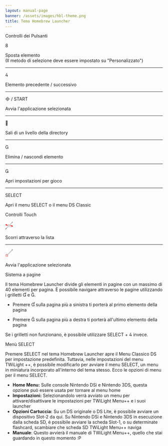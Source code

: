 ```yaml
---
layout: manual-page
banner: /assets/images/hbl-theme.png
title: Tema Homebrew Launcher
---
```


<div id="button-controls" class="section-title">Controlli dei Pulsanti</div>
<div class="section-body">
    <div class="button-action-group">
        <p class="button-action button">&#xE079;</p>
        <p class="button-action-text">Sposta elemento<br>(Il metodo di selezione deve essere impostato su "Personalizzato")</p>
    </div>
    <hr>
    <div class="button-action-group">
        <p class="button-action button">&#xE07E;</p>
        <p class="button-action-text">Elemento precedente / successivo</p>
    </div>
    <hr>
    <div class="button-action-group">
        <p class="button-action"><span class="button">&#xE000; /</span> START</p>
        <p class="button-action-text">Avvia l'applicazione selezionata</p>
    </div>
    <hr>
    <div class="button-action-group">
        <p class="button-action button">&#xE001;</p>
        <p class="button-action-text">Sali di un livello della directory</p>
    </div>
    <hr>
    <div class="button-action-group">
        <p class="button-action button">&#xE002;</p>
        <p class="button-action-text">Elimina / nascondi elemento</p>
    </div>
    <hr>
    <div class="button-action-group">
        <p class="button-action button">&#xE003;</p>
        <p class="button-action-text">Apri impostazioni per gioco</p>
    </div>
    <hr>
    <div class="button-action-group">
        <p class="button-action">SELECT</p>
        <p class="button-action-text">Apri il menu SELECT o il menu DS Classic</p>
    </div>
</div>

<div id="touch-controls" class="section-title">Controlli Touch</div>
<div class="section-body">
    <div class="button-action-group">
        <p class="button-action"><img src="/assets/images/left-right.png"></p>
        <p class="button-action-text">Scorri attraverso la lista</p>
    </div>
    <hr>
    <div class="button-action-group">
        <p class="button-action"><img src="/assets/images/tap.png"></p>
        <p class="button-action-text">Avvia l'applicazione selezionata</p>
    </div>
    <!-- <hr>
    <div>
        <p>
            If the Sort Method is set to "Custom", you can drag the icon up to move it.
        </p>
    </div> -->
</div>

<div id="page-system" class="section-title">Sistema a pagine</div>
<div class="section-body">
    <p>
        Il tema Homebrew Launcher divide gli elementi in pagine con un massimo di 40 elementi per pagina. È possibile navigare attraverso le pagine utilizzando i grilletti &#xE004; e &#xE005;.
    </p>
    <ul>
        <li><p>Premere &#xE004; sulla pagina più a sinistra ti porterà al primo elemento della pagina</p></li>
        <li><p>Premere &#xE005; sulla pagina più a destra ti porterà all'ultimo elemento della pagina</p></li>
    </ul>
    <p>
        Se i grilletti non funzionano, è possibile utilizzare SELECT + &#xE07E; invece.
    </p>
</div>

<div id="select-menu" class="section-title">Menù SELECT</div>
<div class="section-body">
    <p>
        Premere SELECT nel tema Homebrew Launcher apre il Menu Classico DS per impostazione predefinita. Tuttavia, nelle impostazioni del menu TWiLight ++, è possibile modificarlo per avviare il menu SELECT, un menu in miniatura incorporato all'interno del tema stesso. Ecco le opzioni di menu per il menu SELECT.
    </p>
    <ul>
        <li><strong>Home Menu:</strong> Sulle console Nintendo DSi e Nintendo 3DS, questa opzione può essere usata per tornare al menu home</li>
        <li><strong>Impostazioni:</strong> Selezionandolo verrà avviato un menu per attivare/disattivare le impostazioni per TWiLight Menu++ e i suoi launcher</li>
        <li><strong>Opzioni Cartuccia:</strong> Su un DS originale o DS Lite, è possibile avviare un dispositivo Slot-2 da qui. Su Nintendo DSi e Nintendo 3DS in esecuzione dalla scheda SD, è possibile avviare la scheda Slot-1, o su determinate flashcard, scambiare che scheda SD TWiLight Menu++ naviga</li>
        <li><strong>Manuale</strong>: Questo avvierà il manuale di TWiLight Menu++, quello che stai guardando in questo momento :P</li>
    </ul>
</div>
